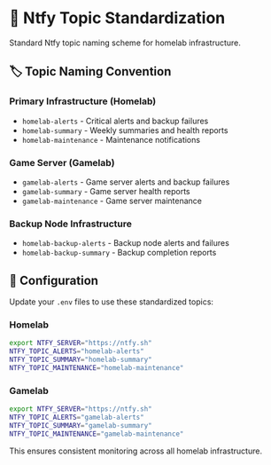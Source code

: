 # 📡 Ntfy Topic Standardization

Standard Ntfy topic naming scheme for homelab infrastructure.

## 🏷️ Topic Naming Convention

### **Primary Infrastructure (Homelab)**
- `homelab-alerts` - Critical alerts and backup failures
- `homelab-summary` - Weekly summaries and health reports
- `homelab-maintenance` - Maintenance notifications

### **Game Server (Gamelab)**
- `gamelab-alerts` - Game server alerts and backup failures
- `gamelab-summary` - Game server health reports
- `gamelab-maintenance` - Game server maintenance

### **Backup Node Infrastructure**  
- `homelab-backup-alerts` - Backup node alerts and failures
- `homelab-backup-summary` - Backup completion reports

## 🔧 Configuration

Update your `.env` files to use these standardized topics:

### Homelab
```bash
export NTFY_SERVER="https://ntfy.sh"
NTFY_TOPIC_ALERTS="homelab-alerts"
NTFY_TOPIC_SUMMARY="homelab-summary" 
NTFY_TOPIC_MAINTENANCE="homelab-maintenance"
```

### Gamelab
```bash
export NTFY_SERVER="https://ntfy.sh"
NTFY_TOPIC_ALERTS="gamelab-alerts"
NTFY_TOPIC_SUMMARY="gamelab-summary"
NTFY_TOPIC_MAINTENANCE="gamelab-maintenance"
```

This ensures consistent monitoring across all homelab infrastructure.